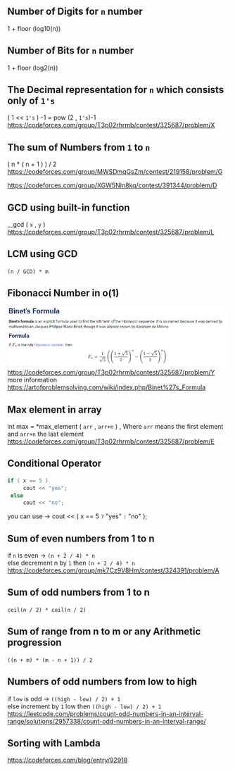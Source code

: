 ## Number of Digits for `n` number
1 + floor (log10(n))

## Number of Bits for `n` number
1 + floor (log2(n))

## The Decimal representation for `n`  which consists only of `1's`
 ( 1 << `1's` ) -1 = pow (2 , `1's`)-1  
 https://codeforces.com/group/T3p02rhrmb/contest/325687/problem/X  
 
 ## The sum of Numbers from `1` to `n`
 ( n * ( n + 1 ) ) / 2  
 https://codeforces.com/group/MWSDmqGsZm/contest/219158/problem/G
 
 https://codeforces.com/group/XGW5NIn8kq/contest/391344/problem/D

## GCD using built-in function
__gcd ( `x` ,  `y` )   
https://codeforces.com/group/T3p02rhrmb/contest/325687/problem/L
## LCM using GCD
``(n / GCD) * m``

## Fibonacci Number in o(1)
![Alt text](/images/Binet'sFormula.png)    
https://codeforces.com/group/T3p02rhrmb/contest/325687/problem/Y   
more information   
https://artofproblemsolving.com/wiki/index.php/Binet%27s_Formula

## Max element in array
 int max = *max_element ( `arr` , `arr+n` )  , Where `arr` means the first element and `arr+n` the last element  
 https://codeforces.com/group/T3p02rhrmb/contest/325687/problem/E  
 
 ## Conditional Operator
 ```c
 if ( x == 5 )  
      cout << "yes";  
  else  
      cout << "no"; 
 ```
  you can use &rarr; cout << ( x == 5  `?` "yes" `:` "no" );   
  
 ## Sum of even numbers from 1 to n
if `n` is even &rarr; ``(n + 2 / 4) * n``                  
else decrement n by `1` then ``(n + 2 / 4) * n``           
https://codeforces.com/group/mk7Cz9V8Hm/contest/324391/problem/A
 
  ## Sum of odd numbers from 1 to n
 ``ceil(n / 2) * ceil(n / 2) ``
 
 
 ## Sum of range from n to m or any Arithmetic progression
 ``((n + m) * (m - n + 1)) / 2``
 
 ## Numbers of odd numbers from low to high 
 if `low` is odd &rarr; ``((high - low) / 2) + 1``                 
 else increment by `1` low then  ``((high - low) / 2) + 1``                             
 https://leetcode.com/problems/count-odd-numbers-in-an-interval-range/solutions/2957338/count-odd-numbers-in-an-interval-range/
  ## Sorting with Lambda
  https://codeforces.com/blog/entry/92918

